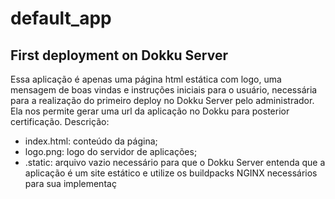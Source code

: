 # default_app
## First deployment on Dokku Server

Essa aplicação é apenas uma página html estática com logo, uma mensagem de boas vindas e instruções iniciais para o usuário, necessária para a realização do primeiro deploy no Dokku Server pelo administrador. Ela nos permite gerar uma url da aplicação no Dokku para posterior certificação. Descrição:

- index.html: conteúdo da página;
- logo.png: logo do servidor de aplicações;
- .static: arquivo vazio necessário para que o Dokku Server entenda que a aplicação é um site estático e utilize os buildpacks NGINX necessários para sua implementaç

